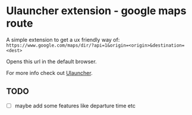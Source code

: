 # Ulauncher extension - google maps route

A simple extension to get a ux friendly way of:
`https://www.google.com/maps/dir/?api=1&origin=<origin>&destination=<dest>`

Opens this url in the default browser.

For more info check out [Ulauncher](https://ulauncher.io/).

## TODO

- [ ] maybe add some features like departure time etc
